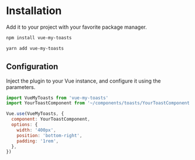 # Installation

Add it to your project with your favorite package manager.

```bash
npm install vue-my-toasts
```

```bash
yarn add vue-my-toasts
```

## Configuration

Inject the plugin to your Vue instance, and configure it using the parameters.

```javascript
import VueMyToasts from 'vue-my-toasts'
import YourToastComponent from '~/components/toasts/YourToastComponent'

Vue.use(VueMyToasts, {
  component: YourToastComponent,
  options: {
    width: '400px',
    position: 'bottom-right',
    padding: '1rem',
  },
})
```
